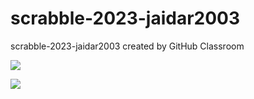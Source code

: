 # scrabble-2023-jaidar2003
scrabble-2023-jaidar2003 created by GitHub Classroom


<a href="https://codeclimate.com/github/um-computacion-tm/scrabble-2023-jaidar2003/maintainability"><img src="https://api.codeclimate.com/v1/badges/73676511189bdd7736c5/maintainability" /></a>

<a href="https://codeclimate.com/github/um-computacion-tm/scrabble-2023-jaidar2003/test_coverage"><img src="https://api.codeclimate.com/v1/badges/73676511189bdd7736c5/test_coverage" /></a>